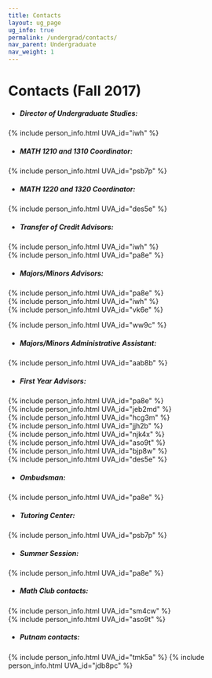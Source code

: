 ```yaml
---
title: Contacts
layout: ug_page
ug_info: true
permalink: /undergrad/contacts/
nav_parent: Undergraduate
nav_weight: 1
---
```


<h1 class="mb-4">Contacts (Fall 2017)</h1>

- ##### Director of Undergraduate Studies:<br>
{% include person_info.html UVA_id="iwh" %}

- ##### MATH 1210 and 1310 Coordinator:<br>
{% include person_info.html UVA_id="psb7p" %}

- ##### MATH 1220 and 1320 Coordinator:<br>
{% include person_info.html UVA_id="des5e" %}

- ##### Transfer of Credit Advisors:<br>
{% include person_info.html UVA_id="iwh" %}<br>
{% include person_info.html UVA_id="pa8e" %}

- ##### Majors/Minors Advisors:<br>
{% include person_info.html UVA_id="pa8e" %}<br>
{% include person_info.html UVA_id="iwh" %}<br>
{% include person_info.html UVA_id="vk6e" %}<br>
<!-- {% include person_info.html UVA_id="tam7b" %}<br> -->
{% include person_info.html UVA_id="ww9c" %}

- ##### Majors/Minors Administrative Assistant:<br>
{% include person_info.html UVA_id="aab8b" %}

- ##### First Year Advisors:<br>
{% include person_info.html UVA_id="pa8e" %}<br>
{% include person_info.html UVA_id="jeb2md" %}<br>
{% include person_info.html UVA_id="hcg3m" %}<br>
{% include person_info.html UVA_id="jjh2b" %}<br>
{% include person_info.html UVA_id="njk4x" %}<br>
{% include person_info.html UVA_id="aso9t" %}<br>
{% include person_info.html UVA_id="bjp8w" %}<br>
{% include person_info.html UVA_id="des5e" %}

- ##### Ombudsman:<br>
{% include person_info.html UVA_id="pa8e" %}

- ##### Tutoring Center:<br>
{% include person_info.html UVA_id="psb7p" %}

- ##### Summer Session:<br>
{% include person_info.html UVA_id="pa8e" %}

- ##### Math Club contacts:<br>
{% include person_info.html UVA_id="sm4cw" %}<br>
{% include person_info.html UVA_id="aso9t" %}

- ##### Putnam contacts:<br>
{% include person_info.html UVA_id="tmk5a" %}
{% include person_info.html UVA_id="jdb8pc" %}

